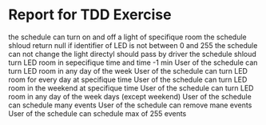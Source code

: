 # Report for TDD Exercise

the schedule can turn on and off a light of specifique room
the schedule shloud return null if identifier of LED is not between 0 and 255
the schedule can not change the light directyl should pass by driver 
the schedule shloud turn LED room in sepecifique time and time -1 min 
User of the schedule can turn LED room in any day of the week
User of the schedule can turn LED room for every day at specifique time
User of the schedule can turn LED room in the weekend at specifique time 
User of the schedule can turn LED room in any day of the week days (except weekend)
User of the schedule can schedule many events
User of the schedule can remove mane  events
User of the schedule can schedule max of 255 events 






